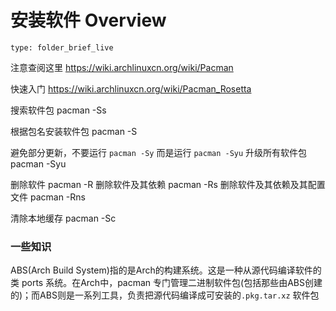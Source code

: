 # 安装软件 Overview
 
```ccard
type: folder_brief_live
```
注意查阅这里
https://wiki.archlinuxcn.org/wiki/Pacman

快速入门
https://wiki.archlinuxcn.org/wiki/Pacman_Rosetta

搜索软件包
pacman -Ss

根据包名安装软件包
pacman -S

避免部分更新，不要运行 `pacman -Sy` 而是运行 `pacman -Syu`
升级所有软件包
pacman -Syu

删除软件
pacman -R
删除软件及其依赖
pacman -Rs
删除软件及其依赖及其配置文件
pacman -Rns

清除本地缓存
pacman -Sc

### 一些知识
ABS(Arch Build System)指的是Arch的构建系统。这是一种从源代码编译软件的类 ports 系统。在Arch中，pacman 专门管理二进制软件包(包括那些由ABS创建的)；而ABS则是一系列工具，负责把源代码编译成可安装的`.pkg.tar.xz` 软件包